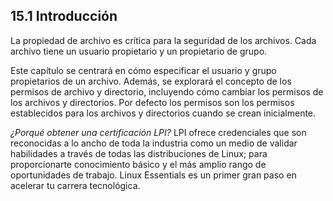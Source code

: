 ## 15.1 Introducción
La propiedad de archivo es crítica para la seguridad de los archivos. Cada archivo tiene un usuario propietario y un propietario de grupo.

Este capítulo se centrará en cómo especificar el usuario y grupo propietarios de un archivo. Además, se explorará el concepto de los permisos de archivo y directorio, incluyendo cómo cambiar los permisos de los archivos y directorios. Por defecto los permisos son los permisos establecidos para los archivos y directorios cuando se crean inicialmente.

_¿Porqué obtener una certificación LPI?_
LPI ofrece credenciales que son reconocidas a lo ancho de toda la industria como un medio de validar habilidades a través de todas las distribuciones de Linux; para proporcionarte conocimiento básico y el más amplio rango de oportunidades de trabajo. Linux Essentials es un primer gran paso en acelerar tu carrera tecnológica.


